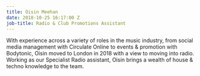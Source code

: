 ```yaml
---
title: Oisin Meehan
date: 2018-10-25 16:17:00 Z
job-title: Radio & Club Promotions Assistant
---
```


With experience across a variety of roles in the music industry, from social media management with Circulate Online to events & promotion with Bodytonic, Oisin moved to London in 2018 with a view to moving into radio. Working as our Specialist Radio assistant, Oisin brings a wealth of house & techno knowledge to the team. 